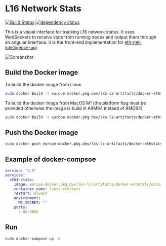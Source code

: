 L16 Network Stats
============
[![Build Status][travis-image]][travis-url] [![dependency status][dep-image]][dep-url]

This is a visual interface for tracking L16 network status. It uses WebSockets to receive stats from running nodes and output them through an angular interface. It is the front-end implementation for [eth-net-intelligence-api](https://github.com/cubedro/eth-net-intelligence-api).

![Screenshot](https://raw.githubusercontent.com/cubedro/eth-netstats/master/src/images/screenshot.jpg?v=0.0.6 "Screenshot")

## Build the Docker image

To build the docker image from Linux
```bash
sudo docker build -t europe-docker.pkg.dev/lks-lz-artifacts/docker-ethstats/eth1stats:<versionNumber> .
```

To build the docker image from MacOS M1 (the platform flag must be provided otherwise the image is build in ARM64 instaed of AMD64)
```bash
sudo docker build -t europe-docker.pkg.dev/lks-lz-artifacts/docker-ethstats/eth1stats:<versionNumber> --platform linux/amd64 .
```

## Push the Docker image

```bash
sudo docker push europe-docker.pkg.dev/lks-lz-artifacts/docker-ethstats/eth1stats:<versionNumber>
```

## Example of docker-compsoe

```yaml
version: "3.4"
services:
  eth1-stats:
    image: europe-docker.pkg.dev/lks-lz-artifacts/docker-ethstats/eth1stats:v0.0.2
    container_name: lukso-ethstats
    restart: always
    environment:
      WS_SECRET: ""
    ports:
      - 80:3000
```

## Run

```bash
sudo docker-compose up -d
```

[travis-image]: https://travis-ci.org/cubedro/eth-netstats.svg
[travis-url]: https://travis-ci.org/cubedro/eth-netstats
[dep-image]: https://david-dm.org/cubedro/eth-netstats.svg
[dep-url]: https://david-dm.org/cubedro/eth-netstats
